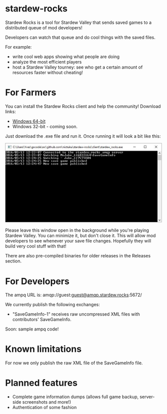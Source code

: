 # stardew-rocks

Stardew Rocks is a tool for Stardew Valley that sends saved games to a distributed queue of mod developers! 

Developers can watch that queue and do cool things with the saved files.

For example:
- write cool web apps showing what people are doing
- analyze the most efficient players
- host a Stardew Valley tourney: see who get a certain amount of resources faster without cheating!

# For Farmers

You can install the Stardew Rocks client and help the community! Download links:

 - [Windows 64-bit](https://github.com/nictuku/stardew-rocks/releases/download/v0.1/stardew_rocks.exe)
 - Windows 32-bit - coming soon.

Just download the .exe file and run it. Once running it will look a bit like this:

![Screenshot](client/screenshot.jpg)

Please leave this window open in the background while you're playing Stardew Valley. You can minimize it, but don't close it. 
This will allow mod developers to see whenever your save file changes. Hopefully they will build very cool stuff with that!

There are also pre-compiled binaries for older releases in the Releases section.

# For Developers

The ampq URL is: amqp://guest:guest@amqp.stardew.rocks:5672/

We currently publish the following exchanges:

 - "SaveGameInfo-1" receives raw uncompressed XML files with contributors' SaveGameInfo.
 
 Soon: sample ampq code!

# Known limitations

For now we only publish the raw XML file of the SaveGameInfo file. 

# Planned features

- Complete game information dumps (allows full game backup, server-side screenshots and more!)
- Authentication of some fashion